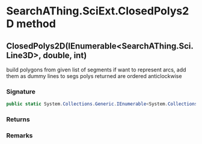 # SearchAThing.SciExt.ClosedPolys2D method
## ClosedPolys2D(IEnumerable<SearchAThing.Sci.Line3D>, double, int)
build polygons from given list of segments
            if want to represent arcs, add them as dummy lines to segs
            polys returned are ordered anticlockwise

### Signature
```csharp
public static System.Collections.Generic.IEnumerable<System.Collections.Generic.IReadOnlyList<SearchAThing.Sci.Vector3D>> ClosedPolys2D(IEnumerable<SearchAThing.Sci.Line3D> segs, double tolLen, int polyMaxPoints = 0)
```
### Returns

### Remarks

